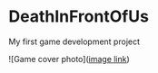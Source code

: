 # DeathInFrontOfUs
My first game development project 

![Game cover photo]([image link](https://i.ibb.co/YZ2hyF0/DALL-E-2024-02-23-02-45-21-Create-a-cover-image-for-a-video-game-titled-Death-in-Front-of-Us-The-gam.webp))
